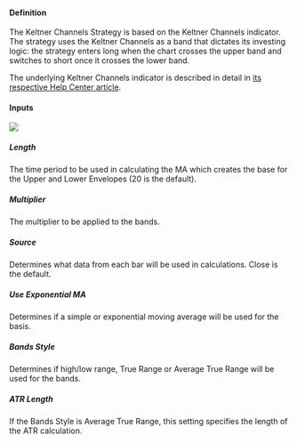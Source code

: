 #### Definition

The Keltner Channels Strategy is based on the Keltner Channels indicator. The strategy uses the Keltner Channels as a band that dictates its investing logic: the strategy enters long when the chart crosses the upper band and switches to short once it crosses the lower band.

The underlying Keltner Channels indicator is described in detail in [its respective Help Center article](https://www.tradingview.com/chart/?solution=43000502266).

#### Inputs

![](https://s3.amazonaws.com/cdn.freshdesk.com/data/helpdesk/attachments/production/43266254323/original/xo3Nrcd8nuimHFZ1uC0s0vSnjaDXv51SlA.png?1635261500)

##### Length

The time period to be used in calculating the MA which creates the base for the Upper and Lower Envelopes (20 is the default).

##### Multiplier

The multiplier to be applied to the bands.

##### Source

Determines what data from each bar will be used in calculations. Close is the default.

##### Use Exponential MA

Determines if a simple or exponential moving average will be used for the basis.

##### Bands Style

Determines if high/low range, True Range or Average True Range will be used for the bands.

##### ATR Length

If the Bands Style is Average True Range, this setting specifies the length of the ATR calculation.